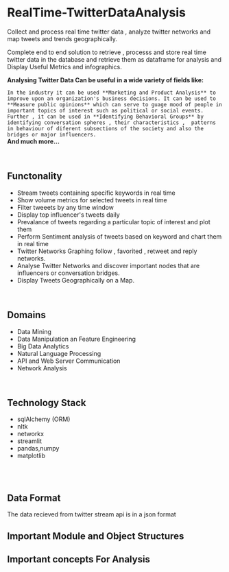 # RealTime-TwitterDataAnalysis
Collect and process real time twitter data , analyze twitter networks and map tweets and trends geographically.

Complete end to end solution to retrieve , processs and store real time twitter data in the database and retrieve them as dataframe for analysis
and Display Useful Metrics and infographics.

**Analysing Twitter Data Can be useful in a wide variety of fields like:**

`In the industry it can be used **Marketing and Product Analysis** to improve upon an organization's business decisions. It can be used to **Measure public opinions** which can serve to guage mood of people in important topics of interest such as political or social events. Further , it can be used in **Identifying Behavioral Groups** by identifying conversation spheres , their characteristics ,  patterns in behaviour of diferent subsections of the society and also the bridges or major influencers.`\
**And much more...**

<br>

## **Functonality**
- Stream tweets containing specific keywords in real time
- Show volume metrics for selected tweets in real time
- Filter tweeets by any time window
- Display top influencer's tweets daily
- Prevalance of tweets regarding a particular topic of interest and plot them
- Perform Sentiment analysis of tweets based on keyword and chart them in real time
- Twitter Networks Graphing follow , favorited , retweet and reply networks.
- Analyse Twitter Networks and discover important nodes that are influencers or conversation bridges.
- Display Tweets Geographically on a Map.

<br>



## Domains

- Data Mining
- Data Manipulation an Feature Engineering
- Big Data Analytics
- Natural Language Processing
- API and Web Server Communication
- Network Analysis

<br>


## Technology Stack

- sqlAlchemy (ORM)
- nltk
- networkx
- streamlit
- pandas,numpy
- matplotlib

<br>
<br>

## Data Format

The data recieved from twitter stream api is in a json format

## Important Module and Object Structures

## Important concepts For Analysis
